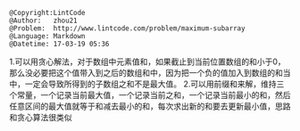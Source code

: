 ```
@Copyright:LintCode
@Author:   zhou21
@Problem:  http://www.lintcode.com/problem/maximum-subarray
@Language: Markdown
@Datetime: 17-03-19 05:36
```

1.可以用贪心解法，对于数组中元素值和，如果截止到当前位置数组的和小于0，那么没必要把这个值带入到之后的数组和中，因为把一个负的值加入到数组的和当中，一定会导致所得到的子数组之和不是最大值。
2.可以用前缀和来解，维持三个常量，一个记录当前最大值，一个记录当前之和，一个记录当前最小的和，然后任意区间的最大值就等于和减去最小的和，每次求出新的和要去更新最小值，思路和贪心算法很类似